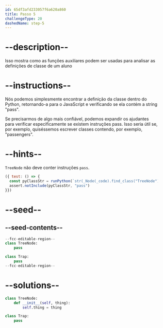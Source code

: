```yaml
---
id: 65df3afd233057f6a620a860
title: Passo 5
challengeType: 20
dashedName: step-5
---
```


# --description--

Isso mostra como as funções auxiliares podem ser usadas para analisar as definições de classe de um aluno

# --instructions--

Nós podemos simplesmente encontrar a definição da classe dentro do Python, retornando-a para o JavaScript e verificando se ela contém a string "pass".

Se precisarmos de algo mais confiável, podemos expandir os ajudantes para verificar especificamente se existem instruções pass. Isso seria útil se, por exemplo, quiséssemos escrever classes contendo, por exemplo, "passengers".

# --hints--

`TreeNode` não deve conter instruções `pass`.

```js
({ test: () => {
  const pyClassStr = runPython(`str(_Node(_code).find_class("TreeNode"))`);
  assert.notInclude(pyClassStr, "pass")
}})
```

# --seed--

## --seed-contents--

```py
--fcc-editable-region--
class TreeNode:
    pass

class Trap:
    pass
--fcc-editable-region--
```

# --solutions--

```py
class TreeNode:
    def __init__(self, thing):
        self.thing = thing

class Trap:
    pass

```
